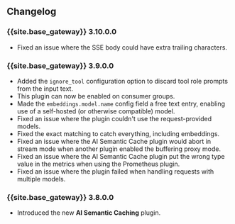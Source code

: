 ## Changelog

### {{site.base_gateway}} 3.10.0.0
* Fixed an issue where the SSE body could have extra trailing characters.

### {{site.base_gateway}} 3.9.0.0
* Added the `ignore_tool` configuration option to discard tool role prompts from the input text.
* This plugin can now be enabled on consumer groups.
* Made the `embeddings.model.name` config field a free text entry, enabling use of a self-hosted (or otherwise compatible) model.
* Fixed an issue where the plugin couldn't use the request-provided models.
* Fixed the exact matching to catch everything, including embeddings.
* Fixed an issue where the AI Semantic Cache plugin would abort in stream mode when another plugin enabled the buffering proxy mode.
* Fixed an issue where the AI Semantic Cache plugin put the wrong type value in the metrics when using the Prometheus plugin.
* Fixed an issue where the plugin failed when handling requests with multiple models.


### {{site.base_gateway}} 3.8.0.0

* Introduced the new **AI Semantic Caching** plugin.